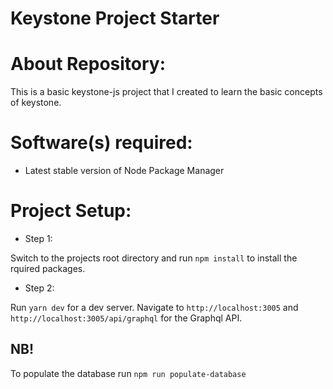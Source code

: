 # Keystone Project Starter

# About Repository:
This is a basic keystone-js project that I created to learn the basic concepts of keystone.

# Software(s) required:
* Latest stable version of Node Package Manager

# Project Setup:

* Step 1:

Switch to the projects root directory and run `npm install` to install the rquired packages.

* Step 2:

Run `yarn dev` for a dev server. Navigate to `http://localhost:3005` and `http://localhost:3005/api/graphql` for the Graphql API.

## NB!

To populate the database run `npm run populate-database`
